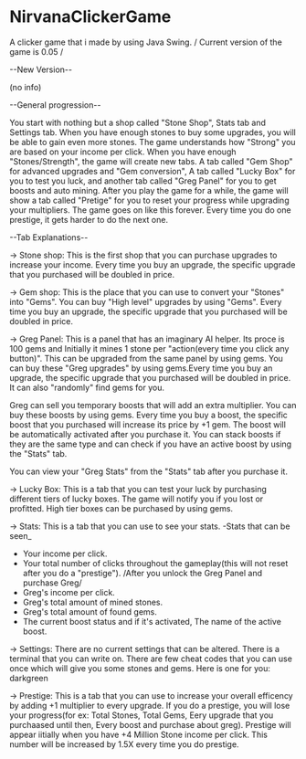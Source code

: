 # NirvanaClickerGame
A clicker game that i made by using Java Swing. /  Current version of the game is 0.05 /

--New Version--

(no info)

--General progression--

You start with nothing but a shop called "Stone Shop", Stats tab and Settings tab. When you have enough stones to buy some upgrades, you will be able to gain even more stones.
The game understands how "Strong" you are based on your income per click. When you have enough "Stones/Strength", the game will create new tabs. A tab called "Gem Shop" for 
advanced upgrades and "Gem conversion", A tab called "Lucky Box" for you to test you luck, and another tab called "Greg Panel" for you to get boosts and auto mining. After you
play the game for a while, the game will show a tab called "Pretige" for you to reset your progress while upgrading your multipliers. The game goes on like this forever. Every
time you do one prestige, it gets harder to do the next one.


--Tab Explanations--

-> Stone shop: This is the first shop that you can purchase upgrades to increase your income.
  Every time you buy an upgrade, the specific upgrade that you purchased will be doubled in price.
  
-> Gem shop: This is the place that you can use to convert your "Stones" into "Gems". 
  You can buy "High level" upgrades by using "Gems". Every time you buy an upgrade, 
  the specific upgrade that you purchased will be doubled in price.
  
-> Greg Panel: This is a panel that has an imaginary AI helper. Its  proce is 100 gems and Initially it mines
   1 stone per "action(every time you click any button)". This can be upgraded from the same panel by using gems.
   You can buy these "Greg upgrades" by using  gems.Every time you buy an upgrade, the specific upgrade that you
   purchased will be doubled in price. It can also "randomly" find gems for you.
  
   Greg can sell you temporary boosts that will add an extra  multiplier. You can buy these boosts by using gems. 
   Every time you buy a boost, the specific boost that you purchased will increase its price by +1 gem. The boost 
   will be automatically activated after you purchase it. You can stack boosts if they are the same type and can
   check if you have an active boost by using the "Stats" tab.
   
   You can view your "Greg Stats" from the "Stats" tab after you purchase it.
   
   
-> Lucky Box: This is a tab that you can test your luck by purchasing different tiers  of lucky boxes. The game will
    notify you if you lost or profitted. High tier boxes can be purchased by using gems.
    
    
-> Stats: This is a tab that you can use to see your stats.
   -Stats that can be seen_
   - Your income per click.
   - Your total number of clicks throughout the gameplay(this will not reset after you do a "prestige").
   /After you unlock the Greg Panel and purchase Greg/
   - Greg's income per click.
   - Greg's total amount of mined stones.
   - Greg's total amount of found gems.
   - The current boost status and if it's activated, The name of the active boost.
   
   
-> Settings: There are no current settings that can be altered. There is a terminal that you can write on.
  There are few cheat codes that  you can use once which will give you some stones and gems.
  Here is one for you: darkgreen
  
  
-> Prestige: This is a tab that  you can use to increase your overall efficency by adding +1 multiplier to every upgrade.
   If you do a prestige, you will lose your progress(for ex: Total Stones, Total Gems, Eery upgrade that you purchaased until then, 
   Every boost and purchase about greg). Prestige will appear iitially when you have +4 Million Stone income per click. This number will
   be increased by 1.5X every time you do prestige.
   
  
 
